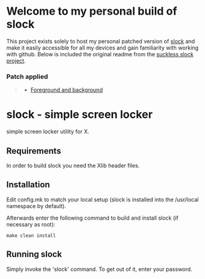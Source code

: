 # Welcome to my personal build of slock


This project exists solely to host my personal patched version of [slock][1] and make it
easily accessible for all my devices and gain familiarity with working with github. Below
is included the original readme from the [suckless slock project][2].

[1]: https://tools.suckless.org/slock/ "slock homepage"
[2]: https://git.suckless.org/slock "slock sourcecode"

### Patch applied
> - [Foreground and background][3] 

[3]: https://tools.suckless.org/slock/patches/foreground-and-background/ "Foreground-background"

slock - simple screen locker
============================
simple screen locker utility for X.


Requirements
------------
In order to build slock you need the Xlib header files.


Installation
------------
Edit config.mk to match your local setup (slock is installed into
the /usr/local namespace by default).

Afterwards enter the following command to build and install slock
(if necessary as root):

    make clean install


Running slock
-------------
Simply invoke the 'slock' command. To get out of it, enter your password.
